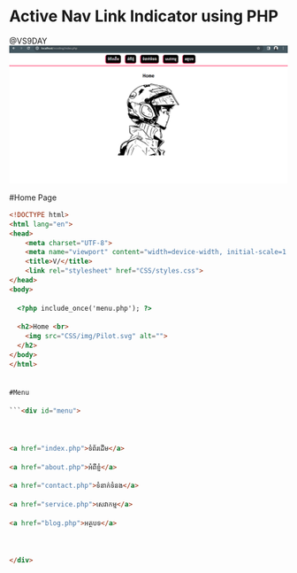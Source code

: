 # Active Nav Link Indicator using PHP

@VS9DAY
![Alt text](preview.png)


#Home Page
```html
<!DOCTYPE html>
<html lang="en">
<head>
    <meta charset="UTF-8">
    <meta name="viewport" content="width=device-width, initial-scale=1.0">
    <title>V/</title>
    <link rel="stylesheet" href="CSS/styles.css">
</head>
<body>

  <?php include_once('menu.php'); ?>

  <h2>Home <br>
    <img src="CSS/img/Pilot.svg" alt="">
  </h2>
</body>
</html>


#Menu

```<div id="menu">



<a href="index.php">ទំព័រដើម</a>

<a href="about.php">អំពីខ្ញំ</a>

<a href="contact.php">ទំនាក់ទំនង</a>

<a href="service.php">សេវាកម្ម</a>

<a href="blog.php">អត្ថបទ</a>



</div>
